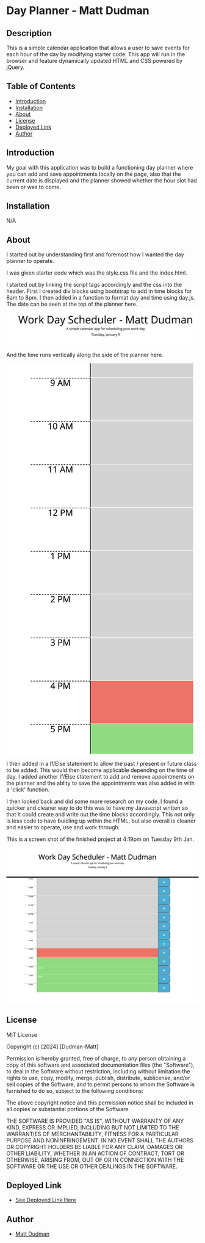 # Day Planner - Matt Dudman

## Description
This is a simple calendar application that allows a user to save events for each hour of the day by modifying starter code. This app will run in the browser and feature dynamically updated HTML and CSS powered by jQuery.
## Table of Contents

- [Introduction](#introduction)
- [Installation](#installation)
- [About](#about)
- [License](#license)
- [Deployed Link](#deployed-link)
- [Author](#author)


## Introduction

My goal with this application was to build a functioning day planner where you can add and save appointments locally on the page, also that the current date is displayed and the planner showed whether the hour slot had been or was to come. 

## Installation 

N/A

## About

I started out by understanding first and foremost how I wanted the day planner to operate. 

I was given starter code which was the style.css file and the index.html. 

I started out by linking the script tags accordingly and the css into the header. First I created div blocks using bootstrap to add in time blocks for 8am to 8pm. I then added in a function to format day and time using day.js. The date can be seen at the top of the planner here. ![Alt text](<Assets/Images/Screenshot 2024-01-09 at 16.14.34.png>)

And the time runs vertically along the side of the planner here. 

![Alt text](<Assets/Images/Screenshot 2024-01-09 at 16.14.42.png>)

I then added in a If/Else statement to allow the past / present or future class to be added. This would then become applicable depending on the time of day. I added another If/Else statement to add and remove appointments on the planner and the ablity to save the appointments was also added in with a 'click' function. 

I then looked back and did some more research on my code. I found a quicker and cleaner way to do this was to have my Javascript written so that It could create and write out the time blocks accordingly. This not only is less code to have buidling up within the HTML, but also overall is cleaner and easier to operate, use and work through. 

This is a screen shot of the finished project at 4:19pm on Tuesday 9th Jan. 

![Alt text](<Assets/Images/Screenshot 2024-01-09 at 16.20.26.png>)

## License

MIT License

Copyright (c) [2024] [Dudman-Matt]

Permission is hereby granted, free of charge, to any person obtaining a copy of this software and associated documentation files (the "Software"), to deal in the Software without restriction, including without limitation the rights to use, copy, modify, merge, publish, distribute, sublicense, and/or sell copies of the Software, and to permit persons to whom the Software is furnished to do so, subject to the following conditions:

The above copyright notice and this permission notice shall be included in all copies or substantial portions of the Software.

THE SOFTWARE IS PROVIDED "AS IS", WITHOUT WARRANTY OF ANY KIND, EXPRESS OR IMPLIED, INCLUDING BUT NOT LIMITED TO THE WARRANTIES OF MERCHANTABILITY, FITNESS FOR A PARTICULAR PURPOSE AND NONINFRINGEMENT. IN NO EVENT SHALL THE AUTHORS OR COPYRIGHT HOLDERS BE LIABLE FOR ANY CLAIM, DAMAGES OR OTHER LIABILITY, WHETHER IN AN ACTION OF CONTRACT, TORT OR OTHERWISE, ARISING FROM, OUT OF OR IN CONNECTION WITH THE SOFTWARE OR THE USE OR OTHER DEALINGS IN THE SOFTWARE.

## Deployed Link
 * [See Deployed Link Here](https://atypicalbitter.github.io/Day-Planner-MD/)

## Author
 * [Matt Dudman](https://github.com/atypicalbitter)